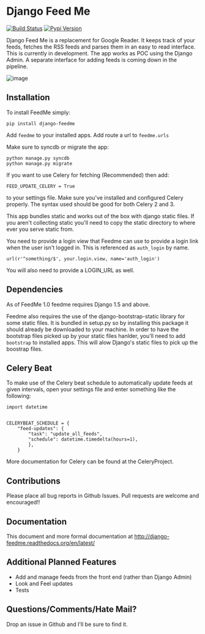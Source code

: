 Django Feed Me
==============

[![Build Status](https://travis-ci.org/dstegelman/django-feedme.png?branch=master)](https://travis-ci.org/dstegelman/django-feedme)
[![Pypi Version](https://pypip.in/v/django-feedme/badge.png)](https://crate.io/packages/django-feedme/)


Django Feed Me is a replacement for Google Reader.  It keeps track of your feeds, fetches the RSS feeds
and parses them in an easy to read interface.  This is currently in development.  The app works as POC using the Django
Admin.  A separate interface for adding feeds is coming down in the pipeline.

![image](http://cl.ly/image/0j2z0y0K1e2e/Screen%20Shot%202013-04-27%20at%209.54.10%20AM.png)

Installation
------------

To install FeedMe simply:

    pip install django-feedme

Add ``feedme`` to your installed apps.  Add route a url to ``feedme.urls``

Make sure to syncdb or migrate the app:

    python manage.py syncdb
    python manage.py migrate


If you want to use Celery for fetching (Recommended) then add:

    FEED_UPDATE_CELERY = True

to your settings file.  Make sure you've installed and configured Celery properly.  The syntax used should be good
for both Celery 2 and 3.

This app bundles static and works out of the box with django static files.  If you aren't collecting static
you'll need to copy the static directory to where ever you serve static from.

You need to provide a login view that Feedme can use to provide a login link when the user isn't logged in.  This is
referenced as ``auth_login`` by name.

    url(r'^something/$', your.login.view, name='auth_login')

You will also need to provide a LOGIN_URL as well.

Dependencies
------------

As of FeedMe 1.0 feedme requires Django 1.5 and above.

Feedme also requires the use of the django-bootstrap-static library for some static files.  It is bundled in setup.py so by installing this package
it should already be downloaded to your machine.  In order to have the bootstrap files picked up by your static files hanlder, you'll need to add
```bootstrap``` to installed apps.  This will alow Django's static files to pick up the boostrap files.


Celery Beat
-----------

To make use of the Celery beat schedule to automatically update feeds at given intervals, open your settings file and
enter something like the following:

    import datetime


    CELERYBEAT_SCHEDULE = {
        "feed-updates": {
            "task": "update_all_feeds",
            "schedule": datetime.timedelta(hours=1),
            },
        }

More documentation for Celery can be found at the CeleryProject.

Contributions
-------------

Please place all bug reports in Github Issues.  Pull requests are welcome and encouraged!!


Documentation
-------------

This document and more formal documentation at http://django-feedme.readthedocs.org/en/latest/


Additional Planned Features
---------------------------

* Add and manage feeds from the front end (rather than Django Admin)
* Look and Feel updates
* Tests

Questions/Comments/Hate Mail?
-----------------------------

Drop an issue in Github and I'll be sure to find it.

